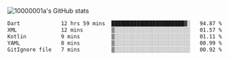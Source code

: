 ![10000001a's GitHub stats](https://github-readme-stats.vercel.app/api?username=10000001a&show_icons=true&theme=onedark&count_private=true)

<!-- [![Top Langs](https://github-readme-stats.vercel.app/api/top-langs/?username=10000001a&layout=compact&theme=onedark&langs_count=5)](https://github.com/anuraghazra/github-readme-stats) -->
<!--
**10000001a/10000001a** is a ✨ _special_ ✨ repository because its `README.md` (this file) appears on your GitHub profile.

Here are some ideas to get you started:

- 🔭 I’m currently working on ...
- 🌱 I’m currently learning ...
- 👯 I’m looking to collaborate on ...
- 🤔 I’m looking for help with ...
- 💬 Ask me about ...
- 📫 How to reach me: ...
- 😄 Pronouns: ...
- ⚡ Fun fact: ...
-->

<!--START_SECTION:waka-->

```txt
Dart             12 hrs 59 mins  ███████████████████████▓░   94.87 %
XML              12 mins         ▒░░░░░░░░░░░░░░░░░░░░░░░░   01.57 %
Kotlin           9 mins          ▒░░░░░░░░░░░░░░░░░░░░░░░░   01.11 %
YAML             8 mins          ▒░░░░░░░░░░░░░░░░░░░░░░░░   00.99 %
GitIgnore file   7 mins          ▒░░░░░░░░░░░░░░░░░░░░░░░░   00.92 %
```

<!--END_SECTION:waka-->
